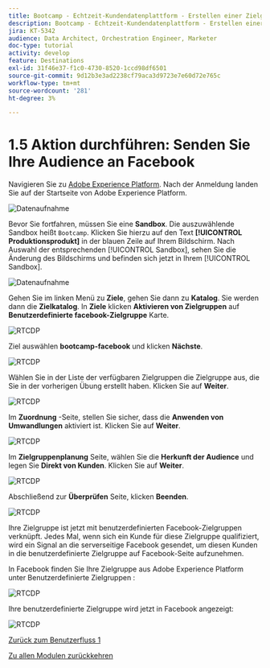```yaml
---
title: Bootcamp - Echtzeit-Kundendatenplattform - Erstellen einer Zielgruppe und Handeln - Senden Sie Ihre Zielgruppe an DV360
description: Bootcamp - Echtzeit-Kundendatenplattform - Erstellen einer Zielgruppe und Handeln - Senden Sie Ihre Zielgruppe an DV360
jira: KT-5342
audience: Data Architect, Orchestration Engineer, Marketer
doc-type: tutorial
activity: develop
feature: Destinations
exl-id: 31f46e37-f1c0-4730-8520-1ccd98df6501
source-git-commit: 9d12b3e3ad2238cf79aca3d9723e7e60d72e765c
workflow-type: tm+mt
source-wordcount: '281'
ht-degree: 3%

---
```


# 1.5 Aktion durchführen: Senden Sie Ihre Audience an Facebook

Navigieren Sie zu [Adobe Experience Platform](https://experience.adobe.com/platform). Nach der Anmeldung landen Sie auf der Startseite von Adobe Experience Platform.

![Datenaufnahme](./images/home.png)

Bevor Sie fortfahren, müssen Sie eine **Sandbox**. Die auszuwählende Sandbox heißt ``Bootcamp``. Klicken Sie hierzu auf den Text **[!UICONTROL Produktionsprodukt]** in der blauen Zeile auf Ihrem Bildschirm. Nach Auswahl der entsprechenden [!UICONTROL Sandbox], sehen Sie die Änderung des Bildschirms und befinden sich jetzt in Ihrem [!UICONTROL Sandbox].

![Datenaufnahme](./images/sb1.png)

Gehen Sie im linken Menü zu **Ziele**, gehen Sie dann zu **Katalog**. Sie werden dann die **Zielkatalog**. In **Ziele** klicken **Aktivieren von Zielgruppen** auf **Benutzerdefinierte facebook-Zielgruppe** Karte.

![RTCDP](./images/rtcdpgoogleseg.png)

Ziel auswählen **bootcamp-facebook** und klicken **Nächste**.

![RTCDP](./images/rtcdpcreatedest2.png)

Wählen Sie in der Liste der verfügbaren Zielgruppen die Zielgruppe aus, die Sie in der vorherigen Übung erstellt haben. Klicken Sie auf **Weiter**.

![RTCDP](./images/rtcdpcreatedest3.png)

Im **Zuordnung** -Seite, stellen Sie sicher, dass die **Anwenden von Umwandlungen** aktiviert ist. Klicken Sie auf **Weiter**.

![RTCDP](./images/rtcdpcreatedest4a.png)

Im **Zielgruppenplanung** Seite, wählen Sie die **Herkunft der Audience** und legen Sie **Direkt von Kunden**. Klicken Sie auf **Weiter**.

![RTCDP](./images/rtcdpcreatedest4.png)

Abschließend zur **Überprüfen** Seite, klicken **Beenden**.

![RTCDP](./images/rtcdpcreatedest5.png)

Ihre Zielgruppe ist jetzt mit benutzerdefinierten Facebook-Zielgruppen verknüpft. Jedes Mal, wenn sich ein Kunde für diese Zielgruppe qualifiziert, wird ein Signal an die serverseitige Facebook gesendet, um diesen Kunden in die benutzerdefinierte Zielgruppe auf Facebook-Seite aufzunehmen.

In Facebook finden Sie Ihre Zielgruppe aus Adobe Experience Platform unter Benutzerdefinierte Zielgruppen :

![RTCDP](./images/rtcdpcreatedest5b.png)

Ihre benutzerdefinierte Zielgruppe wird jetzt in Facebook angezeigt:

![RTCDP](./images/rtcdpcreatedest5a.png)

[Zurück zum Benutzerfluss 1](./uc1.md)

[Zu allen Modulen zurückkehren](../../overview.md)
